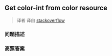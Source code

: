 ## Get color-int from color resource

> 译者 译自 [stackoverflow](http://stackoverflow.com/questions/5271387/get-color-int-from-color-resource) 

### 问题描述 

### 高票答案 

